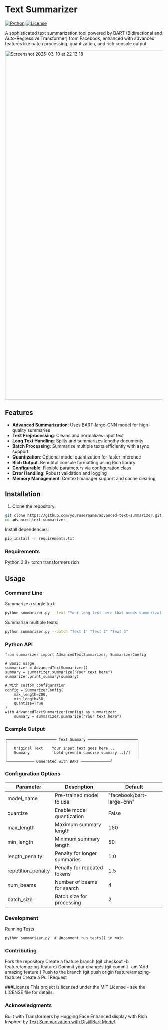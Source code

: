 # Text Summarizer

[![Python](https://img.shields.io/badge/Python-3.8+-blue.svg)](https://www.python.org/)
[![License](https://img.shields.io/badge/License-MIT-green.svg)](LICENSE)

A sophisticated text summarization tool powered by BART (Bidirectional and Auto-Regressive Transformer) from Facebook, enhanced with advanced features like batch processing, quantization, and rich console output.


<img width="1112" alt="Screenshot 2025-03-10 at 22 13 18" src="https://github.com/user-attachments/assets/008c4d03-ba8f-4af6-8f20-0ea252eaa9b7" />


## Features

- **Advanced Summarization**: Uses BART-large-CNN model for high-quality summaries
- **Text Preprocessing**: Cleans and normalizes input text
- **Long Text Handling**: Splits and summarizes lengthy documents
- **Batch Processing**: Summarize multiple texts efficiently with async support
- **Quantization**: Optional model quantization for faster inference
- **Rich Output**: Beautiful console formatting using Rich library
- **Configurable**: Flexible parameters via configuration class
- **Error Handling**: Robust validation and logging
- **Memory Management**: Context manager support and cache clearing

## Installation

1. Clone the repository:
```bash
git clone https://github.com/yourusername/advanced-text-summarizer.git
cd advanced-text-summarizer
```
Install dependencies:
```bash
pip install -r requirements.txt
```

### Requirements
Python 3.8+
torch
transformers
rich

## Usage

### Command Line
Summarize a single text:

```bash
python summarizer.py --text "Your long text here that needs summarization"
```

Summarize multiple texts:

```bash
python summarizer.py --batch "Text 1" "Text 2" "Text 3"
```


### Python API
```
from summarizer import AdvancedTextSummarizer, SummarizerConfig

# Basic usage
summarizer = AdvancedTextSummarizer()
summary = summarizer.summarize("Your text here")
summarizer.print_summary(summary)

# With custom configuration
config = SummarizerConfig(
    max_length=200,
    min_length=50,
    quantize=True
)
with AdvancedTextSummarizer(config) as summarizer:
    summary = summarizer.summarize("Your text here")
```


### Example Output

```
╭────────────────────── Text Summary ──────────────────────╮
│                                                          │
│   Original Text    Your input text goes here...          │
│   Summary          [bold green]A concise summary...[/]   │
│                                                          │
╰──────────── Generated with BART ─────────────╯
```

### Configuration Options

| Parameter  |       Description        |	       Default            |
| ---------- | ------------------------ | ------------------------- |
| model_name | Pre-trained model to use	| "facebook/bart-large-cnn" |
|  quantize  | Enable model quantization| False                     |
| max_length | Maximum summary length	  | 150                       |
| min_length | Minimum summary length	  | 50                        |
| length_penalty | Penalty for longer summaries |	1.0               |
|repetition_penalty	| Penalty for repeated tokens	| 1.5             |
| num_beams	 | Number of beams for search |	4                       |
| batch_size | Batch size for processing	| 2                       |


### Development
Running Tests
```
python summarizer.py  # Uncomment run_tests() in main
```

### Contributing
Fork the repository
Create a feature branch (git checkout -b feature/amazing-feature)
Commit your changes (git commit -am 'Add amazing feature')
Push to the branch (git push origin feature/amazing-feature)
Create a Pull Request

###License
This project is licensed under the MIT License - see the LICENSE file for details.

### Acknowledgments
Built with Transformers by Hugging Face
Enhanced display with Rich
Inspired by [Text Summarization with DistillBart Model](https://machinelearningmastery.com/text-summarization-with-distillbart-model/)
